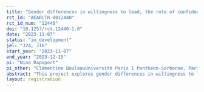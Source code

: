 ```yaml
---
title: "Gender differences in willingness to lead, the role of confidence"
rct_id: "AEARCTR-0012440"
rct_id_num: "12440"
doi: "10.1257/rct.12440-1.0"
date: "2023-11-07"
status: "in_development"
jel: "J24, J16"
start_year: "2023-11-07"
end_year: "2023-12-15"
pi: "Nina Rapoport"
pi_other: "Clémentine BouleauUniversité Paris 1 Panthéon-Sorbonne, Paris School of Economics; Lata GangadharanMonash University"
abstract: "This project explores gender differences in willingness to lead (WTL) in a controlled laboratory environment, and seeks to identify underlying mechanisms. The primary goal of the study is to explore the effect of confidence on willingness to lead. In particular, we ask whether women are more hesitant to become leaders because they are less confident in their ability, and in which leadership setting confidence is more likely to drive the decision to become leader. To isolate the effect of confidence on WTL, factors such as performance, risk aversion, and gender stereotypes are measured, and backlash against female leaders is ruled out as total anonymity is maintained. The study examines two different contexts of leadership. In the first context, which we call ‘responsibility’, leaders are responsible for making decisions on behalf of the group following input from group members. In the second, which we call ‘influence’, followers make their own decisions, but leaders have the opportunity to persuade the group to adopt their viewpoint. These settings are designed such that the effort required from leaders (writing a message to explain their rationale) is identical between the two, and the difference lies in how the leader’s input determines payoffs. Participants are randomly assigned to one of these two settings and perform the same task twice, once individually and once as part of a group. The task is identical in both settings and consists in ranking objects according to their importance for survival in different scenarios. In line with previous research, we expect to find that women are reluctant to volunteer for leadership roles. We hypothesize that gender differences in confidence explain a significant part of the gender gap in WTL."
layout: registration
---
```


